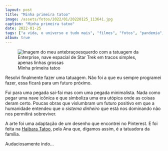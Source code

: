 ```yaml
---
layout: post
title: "Minha primeira tatoo"
image: /assets/fotos/2022/01/20220125_113641.jpg
caption: "Minha primeira tatoo"
date: 2022-01-25
tags: ["a vida, o universo e tudo mais", "filmes", "fotos", "pandemia", "tatuagem"]
album: true
---
```

<figure class="foto-post">
            <img src="{{ site.baseurl }}/assets/fotos/2022/01/20220125_113641.jpg" alt="Imagem do meu antebraçoesquerdo com a tatuagem da Enterprise, nave espacial de Star Trek em tracos simples, apenas linhas grossas" title="Minha primeira tatoo">
<figcaption>Minha primeira tatoo</figcaption>
</figure>
Resolvi finalmente fazer uma tatuagem. Não foi a que eu sempre programei fazer, essa ficará para um futuro próximo.  

Fui para uma pegada sai-fai mas com uma pegada minimalista. Nada como pegar uma nave icônica e que simboliza uma era utópica onde as coisas deram certo. Poucas obras que vislumbram um futuro positivo em que a humanidade entendeu que o *sistema dinheiro* que está nos dominando não nos permitirá sobreviver.  

A arte foi uma adaptação de um desenho que encontrei no Pinterest. E foi feita na [Haibara Tatoo](https://www.instagram.com/haibaratattoo?igsh=MnY5dzR6bGRuc2Fk), pela Ana que, digamos assim, é a tatuadora da família.

Audaciosamente indo...
